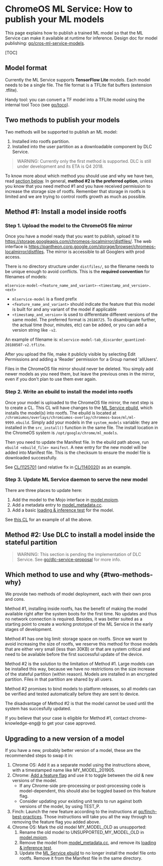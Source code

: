 # ChromeOS ML Service: How to publish your ML models

This page explains how to publish a trained ML model so that the ML Service
can make it available at runtime for inference.
Design doc for model publishing: [go/cros-ml-service-models].

[TOC]

## Model format

Currently the ML Service supports **TensorFlow Lite** models.
Each model needs to be a single file.
The file format is a TFLite flat buffers (extension .tflite).

Handy tool: you can convert a TF model into a TFLite model using the internal
tool Toco (see [go/toco]).

## Two methods to publish your models

Two methods will be supported to publish an ML model:

1. Installed into rootfs partition.
2. Installed into the user partition as a downloadable component by DLC
Service.

> WARNING: Currently only the first method is supported. DLC is still under
> development and its ETA is Q4 2018.

To know more about which method you should use and why we have two, read
[section below](#two-methods-why).
In general, **method #2 is the preferred option**, unless you know that you need
method #1 and you have received permission to increase the storage size of
rootfs. Remember that storage in rootfs is limited and we are trying to control
rootfs growth as much as possible.

## Method #1: Install a model inside rootfs

### Step 1. Upload the model to the ChromeOS file mirror

Once you have a model ready that you want to publish, upload it to
https://storage.googleapis.com/chromeos-localmirror/distfiles/.
The web interface is
https://pantheon.corp.google.com/storage/browser/chromeos-localmirror/distfiles.
The mirror is accessible to all Googlers with prod access.

There is no directory structure under `distfiles/`, so the filename needs to be
unique enough to avoid conflicts.
This is the **required convention** for filenames of models:

```
mlservice-model-<feature_name_and_variant>-<timestamp_and_version>.<ext>
```

* `mlservice-model` is a fixed prefix
* `<feature_name_and_variant>` should indicate the feature that this model is
  built for and any variant of the model if applicable
* `<timestamp_and_version>` is used to differentiate different versions of the
  same model. The preferred format is `20180725`. To disambiguate further, the
  actual time (hour, minutes, etc) can be added, or you can add a version string
  like `-v2`.

An example of filename is:
`mlservice-model-tab_discarder_quantized-20180507-v2.tflite`.

After you upload the file, make it publicly visible by selecting Edit
Permissions and adding a 'Reader' permission for a Group named 'allUsers'.

Files in the ChromeOS file mirror should never be deleted. You simply add newer
models as you need them, but leave the previous ones in the mirror, even if you
don't plan to use them ever again.

### Step 2. Write an ebuild to install the model into rootfs

Once your model is uploaded to the ChromeOS file mirror, the next step is to
create a CL.
This CL will have changes to the [ML Service ebuild], which installs the
model(s) into rootfs.
The ebuild is located at
`/chromiumos/overlays/chromiumos-overlay/chromeos-base/ml/ml-9999.ebuild`.
Simply add your models in the `system_models` variable: they are installed in the
`src_install()` function in the same file.
The install location in the ChromeOS system is `/opt/google/chrome/ml_models`.

Then you need to update the Manifest file. In the ebuild path above, run
`ebuild <ebuild_file> manifest`.
A new entry for the new model will be added into Manifest file. This is the
checksum to ensure the model file is downloaded successfully.

See [CL/1125701] (and relative fix in [CL/1140020]) as an example.

### Step 3. Update ML Service daemon to serve the new model

There are three places to update here:

1. Add the model to the Mojo interface in [model.mojom].
2. Add a metadata entry to [model_metadata.cc].
3. Add a basic [loading & inference test] for the model.

See [this CL](https://crrev.com/c/1342736) for an example of all the above.

## Method #2: Use DLC to install a model inside the stateful partition

> WARNING: This section is pending the implementation of DLC Service.
> See [go/dlc-service-proposal] for more info.


## Which method to use and why {#two-methods-why}
We provide two methods of model deployment, each with their own pros and cons.

Method #1, installing inside rootfs, has the benefit of making the model
available right after the system boots for the first time.
No updates and thus no network connection is required.
Besides, it was better suited as a starting point to create a working prototype
of the ML Service in the early stages of development.

Method #1 has one big limit: storage space on rootfs. Since we want to avoid
increasing the size of rootfs, we reserve this method for those models that are
either very small (less than 30KB) or that are system critical and need to be
available before the first successful update of the device.

Method #2 is the solution to the limitation of Method #1. Large models can be
installed this way, because we have no restrictions on the size increase of the
stateful partition (within reason).
Models are installed in an encrypted partition. Files in that partition are
shared by all users.

Method #2 promises to bind models to platform releases, so all models can be
verified and tested automatically before they are sent to device.

The disadvantage of Method #2 is that the model cannot be used until
the system has succesfully updated.

If you believe that your case is eligible for Method #1, contact
chrome-knowledge-eng@ to get your case approved.


## Upgrading to a new version of a model

If you have a new, probably better version of a model, these are the recommended
steps to swap it in:

1. Chrome OS: Add it as a separate model using the instructions above, with a
   timestamped name like MY_MODEL_201905.
2. Chrome: [Add a feature flag][add-feature-flag] and use it to toggle between
   the old & new versions of the model.
   * If any Chrome-side pre-processing or post-processing code is
     model-dependent, this should also be toggled based on this feature flag.
   * Consider updating your existing unit tests to run against both versions of
     the model, by using TEST_P.
3. Finch: Launch the new feature according to the instructions at
   [go/finch-best-practices]. Those instructions will take you all the way
   through to removing the feature flag you added above.
4. Chrome OS: Mark the old model MY_MODEL_OLD as unsupported:
   1. Rename the old model to UNSUPPORTED_MY_MODEL_OLD in [model.mojom].
   2. Remove the model from [model_metadata.cc], and remove its [loading &
      inference test].
   3. Update the [ML Service ebuild] to no longer install the model file onto
      rootfs. Remove it from the Manifest file in the same directory.

[add-feature-flag]: https://chromium.googlesource.com/chromium/src/+/HEAD/docs/how_to_add_your_feature_flag.md
[CL/1125701]: http://crrev.com/c/1125701
[CL/1140020]: http://crrev.com/c/1140020
[go/cros-ml-service-models]: http://go/cros-ml-service-models
[go/dlc-service-proposal]: http://go/dlc-service-proposal
[go/finch-best-practices]: http://go/finch-best-practices
[go/toco]: http://go/toco
[loading & inference test]: https://cs.corp.google.com/chromeos_public/src/platform2/ml/machine_learning_service_impl_test.cc
[ML Service ebuild]: https://cs.corp.google.com/chromeos_public/src/third_party/chromiumos-overlay/chromeos-base/ml/ml-9999.ebuild
[model.mojom]: https://cs.corp.google.com/chromeos_public/src/platform2/ml/mojom/model.mojom
[model_metadata.cc]: https://cs.corp.google.com/chromeos_public/src/platform2/ml/model_metadata.cc
